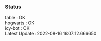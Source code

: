 ### Status


table : OK  
hogwarts : OK  
icy-bot : OK  
Latest Update : 2022-08-16 19:07:12.666650
